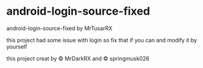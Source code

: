# android-login-source-fixed
android-login-source-fixed by MrTusarRX

this project had some issue with login so fix that if you can and modify it by yourself

this project creat by © MrDarkRX and © springmusk026
